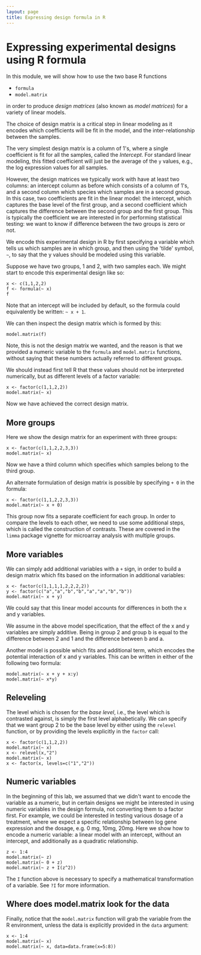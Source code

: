 ```yaml
---
layout: page
title: Expressing design formula in R
---
```


# Expressing experimental designs using R formula

In this module, we will show how to use the two base R functions

- `formula`
- `model.matrix`

in order to produce *design matrices* (also known as *model matrices*) for a variety of linear models. 

The choice of design matrix is a critical step in linear modeling as it encodes which coefficients will be fit in the model, and the inter-relationship between the samples. 

The very simplest design matrix is a column of 1's, where a single coefficient is fit for all the samples, called the *Intercept*. For standard linear modeling, this fitted coefficient will just be the average of the `y` values, e.g., the log expression values for all samples.

However, the design matrices we typically work with have at least two columns: an intercept column as before which consists of a column of 1's, and a second column which species which samples are in a second group. In this case, two coefficients are fit in the linear model: the intercept, which captures the base level of the first group, and a second coefficient which captures the difference between the second group and the first group. This is typically the coefficient we are interested in for performing statistical testing: we want to know if difference between the two groups is zero or not. 

We encode this experimental design in R by first specifying a variable which tells us which samples are in which group, and then using the 'tilde' symbol, `~`, to say that the y values should be modeled using this variable.

Suppose we have two groups, 1 and 2, with two samples each. We might start to encode this experimental design like so:


```{r}
x <- c(1,1,2,2)
f <- formula(~ x)
f
```

Note that an intercept will be included by default, so the formula could equivalently be written: `~ x + 1`.

We can then inspect the design matrix which is formed by this:

```{r}
model.matrix(f)
```

Note, this is not the design matrix we wanted, and the reason is that we provided a numeric variable to the `formula` and `model.matrix` functions, without saying that these numbers actually referred to different groups.

We should instead first tell R that these values should not be interpreted numerically, but as different levels of a factor variable:

```{r}
x <- factor(c(1,1,2,2))
model.matrix(~ x)
```

Now we have achieved the correct design matrix.

## More groups

Here we show the design matrix for an experiment with three groups:

```{r}
x <- factor(c(1,1,2,2,3,3))
model.matrix(~ x)
```

Now we have a third column which specifies which samples belong to the third group.

An alternate formulation of design matrix is possible by specifying `+ 0` in the  formula:

```{r}
x <- factor(c(1,1,2,2,3,3))
model.matrix(~ x + 0)
```

This group now fits a separate coefficient for each group. In order to compare the levels to each other, we need to use some additional steps, which is called the construction of contrasts. These are covered in the `limma` package vignette for microarray analysis with multiple groups.

## More variables

We can simply add additional variables with a `+` sign, in order to build a design matrix which fits based on the information in additional variables:

```{r}
x <- factor(c(1,1,1,1,2,2,2,2))
y <- factor(c("a","a","b","b","a","a","b","b"))
model.matrix(~ x + y)
```

We could say that this linear model accounts for differences in both the x and y variables.

We assume in the above model specification, that the effect of the x and y variables are simply additive. Being in group 2 and group b is equal to the difference between 2 and 1 and the difference between b and a. 

Another model is possible which fits and additional term, which encodes the potential interaction of x and y variables. This can be written in either of the following two formula:

```{r}
model.matrix(~ x + y + x:y)
model.matrix(~ x*y)
```

## Releveling

The level which is chosen for the *base level*, i.e., the level which is contrasted against, is simply the first level alphabetically. We can specify that we want group 2 to be the base level by either using the `relevel` function, or by providing the levels explicitly in the `factor` call:

```{r}
x <- factor(c(1,1,2,2))
model.matrix(~ x)
x <- relevel(x,"2")
model.matrix(~ x)
x <- factor(x, levels=c("1","2"))
```

## Numeric variables

In the beginning of this lab, we assumed that we didn't want to encode the  variable as a numeric, but in certain designs we might be interested in using numeric variables in the design formula, not converting them to a factor first. For example, we could be interested in testing various dosage of a treatment, where we expect a  specific relationship between log gene expression and the dosage, e.g. 0 mg, 10mg, 20mg. Here we show how to encode a numeric variable: a linear model with an intercept, without an intercept, and additionally as a quadratic relationship.

```{r}
z <- 1:4
model.matrix(~ z)
model.matrix(~ 0 + z)
model.matrix(~ z + I(z^2))
```

The `I` function above is necessary to specify a mathematical transformation of a variable. See `?I` for more information.

## Where does model.matrix look for the data

Finally, notice that the `model.matrix` function will grab the variable from the R environment, unless the data is explicitly provided in the `data` argument:

```{r}
x <- 1:4
model.matrix(~ x)
model.matrix(~ x, data=data.frame(x=5:8))
```
